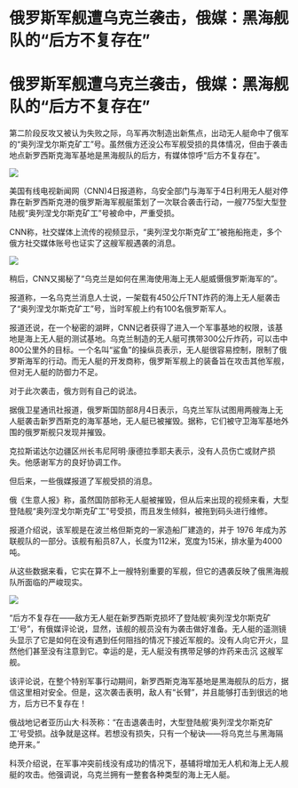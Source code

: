 # 俄罗斯军舰遭乌克兰袭击，俄媒：黑海舰队的“后方不复存在”

# 俄罗斯军舰遭乌克兰袭击，俄媒：黑海舰队的“后方不复存在”

第二阶段反攻又被认为失败之际，乌军再次制造出新焦点，出动无人艇命中了俄军的“奥列涅戈尔斯克矿工”号。虽然俄方还没公布军舰受损的具体情况，但由于袭击地点新罗西斯克海军基地是黑海舰队的后方，有媒体惊呼“后方不复存在”。

![](https://inews.gtimg.com/om_bt/OS2S7paDCbuo2Kco6zBpigsDzJUdpR4LYBEzbuHt6sQQ8AA/1000)

美国有线电视新闻网（CNN)4日报道称，乌安全部门与海军于4日利用无人艇对停靠在新罗西斯克港的俄罗斯海军舰艇策划了一次联合袭击行动，一艘775型大型登陆舰“奥列涅戈尔斯克矿工”号被命中，严重受损。

CNN称，社交媒体上流传的视频显示，“奥列涅戈尔斯克矿工”被拖船拖走，多个俄方社交媒体账号也证实了这艘军舰遇袭的消息。

![](https://inews.gtimg.com/om_bt/OTQRv2ACTrp5XTpuQvaTEwFdz-7HWae5syXXYsOFVXXSwAA/1000)

稍后，CNN又揭秘了“乌克兰是如何在黑海使用海上无人艇威慑俄罗斯海军的”。

报道称，一名乌克兰消息人士说，一架载有450公斤TNT炸药的海上无人艇袭击了“奥列涅戈尔斯克矿工”号，当时军舰上约有100名俄罗斯军人。

报道还说，在一个秘密的湖畔，CNN记者获得了进入一个军事基地的权限，该基地是海上无人艇的测试基地。乌克兰制造的无人艇可携带300公斤炸药，可以击中800公里外的目标。一个名叫“鲨鱼”的操纵员表示，无人艇很容易控制，限制了俄罗斯海军的行动。而无人艇的开发商称，俄罗斯军舰上的装备旨在攻击其他军舰，但对无人艇的防御力不足。

对于此次袭击，俄方则有自己的说法。

据俄卫星通讯社报道，俄罗斯国防部8月4日表示，乌克兰军队试图用两艘海上无人艇袭击新罗西斯克的海军基地，无人艇已被摧毁。据称，它们被守卫海军基地外围的俄罗斯舰只发现并摧毁。

克拉斯诺达尔边疆区州长韦尼阿明·康德拉季耶夫表示，没有人员伤亡或财产损失。他感谢军方的良好协调工作。

但后来，一些俄媒报道了军舰受损的消息。

俄《生意人报》称，虽然国防部称无人艇被摧毁，但从后来出现的视频来看，大型登陆舰“奥列涅戈尔斯克矿工”号受损，而且发生倾斜，被拖到码头进行维修。

报道介绍说，该军舰是在波兰格但斯克的一家造船厂建造的，并于 1976
年成为苏联舰队的一部分。该舰有船员87人，长度为112米，宽度为15米，排水量为4000吨。

从这些数据来看，它实在算不上一艘特别重要的军舰，但它的遇袭反映了俄黑海舰队所面临的严峻现实。

![](https://inews.gtimg.com/om_bt/OHRPmhK28GP3aFJPtWBzsz8lmLoAdZHfjNuHVZYrGZmzMAA/1000)

“后方不复存在——敌方无人艇在新罗西斯克损坏了登陆舰‘奥列涅戈尔斯克矿工’号”，有俄媒评论说，显然，该舰的舰员没有为袭击做好准备。无人艇的遥测镜头显示了它是如何在没有遇到任何阻挡的情况下接近军舰的。没有人向它开火，显然他们甚至没有注意到它。幸运的是，无人艇没有携带足够的炸药来击沉
这艘军舰。

该评论说，在整个特别军事行动期间，新罗西斯克海军基地是黑海舰队的后方，据信这里相对安全。但是，这次袭击表明，敌人有“长臂”，并且能够打击到很远的地方，后方已不复存在！

俄战地记者亚历山大·科茨称：“在击退袭击时，大型登陆舰‘奥列涅戈尔斯克矿工’号受损。战争就是这样。若想没有损失，只有一个秘诀——将乌克兰与黑海隔绝开来。”

科茨介绍说，在军事冲突前线没有成功的情况下，基辅将增加无人机和海上无人舰艇的攻击。他强调说，乌克兰拥有一整套各种类型的海上无人艇。

